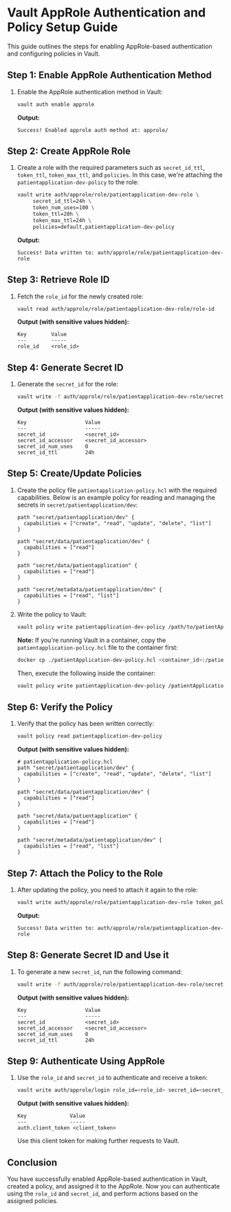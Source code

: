 # Vault AppRole Authentication and Policy Setup Guide

This guide outlines the steps for enabling AppRole-based authentication and configuring policies in Vault.

## Step 1: Enable AppRole Authentication Method

1. Enable the AppRole authentication method in Vault:

    ```bash
    vault auth enable approle
    ```

   **Output:**

    ```
    Success! Enabled approle auth method at: approle/
    ```

## Step 2: Create AppRole Role

1. Create a role with the required parameters such as `secret_id_ttl`, `token_ttl`, `token_max_ttl`, and `policies`. In
   this case, we're attaching the `patientapplication-dev-policy` to the role:

    ```bash
    vault write auth/approle/role/patientapplication-dev-role \
         secret_id_ttl=24h \
         token_num_uses=100 \
         token_ttl=20h \
         token_max_ttl=24h \
         policies=default,patientapplication-dev-policy
    ```

   **Output:**

    ```
    Success! Data written to: auth/approle/role/patientapplication-dev-role
    ```

## Step 3: Retrieve Role ID

1. Fetch the `role_id` for the newly created role:

    ```bash
    vault read auth/approle/role/patientapplication-dev-role/role-id
    ```

   **Output (with sensitive values hidden):**

    ```
    Key        Value
    ---        -----
    role_id    <role_id>
    ```

## Step 4: Generate Secret ID

1. Generate the `secret_id` for the role:

    ```bash
    vault write -f auth/approle/role/patientapplication-dev-role/secret-id
    ```

   **Output (with sensitive values hidden):**

    ```
    Key                   Value
    ---                   -----
    secret_id             <secret_id>
    secret_id_accessor    <secret_id_accessor>
    secret_id_num_uses    0
    secret_id_ttl         24h
    ```

## Step 5: Create/Update Policies

1. Create the policy file `patientapplication-policy.hcl` with the required capabilities. Below is an example policy for
   reading and
   managing the secrets in `secret/patientapplication/dev`:

    ```hcl
    path "secret/patientapplication/dev" {
      capabilities = ["create", "read", "update", "delete", "list"]
    }

    path "secret/data/patientapplication/dev" {
      capabilities = ["read"]
    }

    path "secret/data/patientapplication" {
      capabilities = ["read"]
    }

    path "secret/metadata/patientapplication/dev" {
      capabilities = ["read", "list"]
    }
    ```

2. Write the policy to Vault:

    ```bash
    vault policy write patientapplication-dev-policy /path/to/patientApplication-dev-policy.hcl
    ```

   **Note:** If you're running Vault in a container, copy the `patientapplication-policy.hcl` file to the container
   first:

    ```bash
    docker cp ./patientApplication-dev-policy.hcl <container_id>:/patientApplication-dev-policy.hcl
    ```

   Then, execute the following inside the container:

    ```bash
    vault policy write patientapplication-dev-policy /patientApplication-dev-policy.hcl
    ```

## Step 6: Verify the Policy

1. Verify that the policy has been written correctly:

    ```bash
    vault policy read patientapplication-dev-policy
    ```

   **Output (with sensitive values hidden):**

    ```
    # patientapplication-policy.hcl
    path "secret/patientapplication/dev" {
      capabilities = ["create", "read", "update", "delete", "list"]
    }

    path "secret/data/patientapplication/dev" {
      capabilities = ["read"]
    }

    path "secret/data/patientapplication" {
      capabilities = ["read"]
    }

    path "secret/metadata/patientapplication/dev" {
      capabilities = ["read", "list"]
    }
    ```

## Step 7: Attach the Policy to the Role

1. After updating the policy, you need to attach it again to the role:

    ```bash
    vault write auth/approle/role/patientapplication-dev-role token_policies="patientapplication-dev-policy"
    ```

   **Output:**

    ```
    Success! Data written to: auth/approle/role/patientapplication-dev-role
    ```

## Step 8: Generate Secret ID and Use it

1. To generate a new `secret_id`, run the following command:

    ```bash
    vault write -f auth/approle/role/patientapplication-dev-role/secret-id
    ```

   **Output (with sensitive values hidden):**

    ```
    Key                   Value
    ---                   -----
    secret_id             <secret_id>
    secret_id_accessor    <secret_id_accessor>
    secret_id_num_uses    0
    secret_id_ttl         24h
    ```

## Step 9: Authenticate Using AppRole

1. Use the `role_id` and `secret_id` to authenticate and receive a token:

    ```bash
    vault write auth/approle/login role_id=<role_id> secret_id=<secret_id>
    ```

   **Output (with sensitive values hidden):**

    ```
    Key              Value
    ---              -----
    auth.client_token <client_token>
    ```

   Use this client token for making further requests to Vault.

## Conclusion

You have successfully enabled AppRole-based authentication in Vault, created a policy, and assigned it to the AppRole.
Now you can authenticate using the `role_id` and `secret_id`, and perform actions based on the assigned policies.
